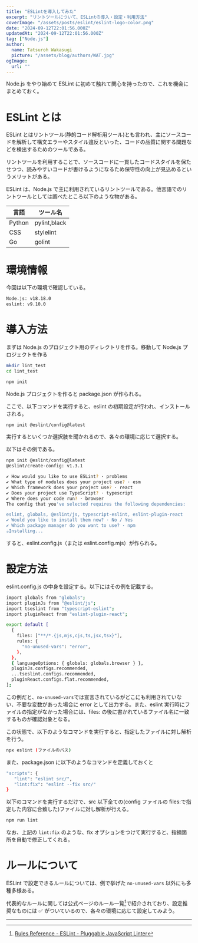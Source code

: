 ```yaml
---
title: "ESLintを導入してみた"
excerpt: "リントツールについて、ESLintの導入・設定・利用方法"
coverImage: "/assets/posts/eslint/eslint-logo-color.png"
date: "2024-09-12T22:01:56.000Z"
updatedAt: "2024-09-12T22:01:56.000Z"
tag: ["Node.js"]
author:
  name: Tatsuroh Wakasugi
  picture: "/assets/blog/authors/WAT.jpg"
ogImage:
  url: ""
---
```


Node.js をやり始めて ESLint に初めて触れて関心を持ったので、これを機会にまとめておく。

# ESLint とは

ESLint とはリントツール(静的コード解析用ツール)とも言われ、主にソースコードを解析して構文エラーやスタイル違反といった、コードの品質に関する問題などを検出するためのツールである。

リントツールを利用することで、ソースコードに一貫したコードスタイルを保たせつつ、読みやすいコードが書けるようになるため保守性の向上が見込めるというメリットがある。

ESLint は、Node.js で主に利用されているリントツールである。他言語でのリントツールとしては調べたところ以下のような物がある。

| 言語   | ツール名     |
| ------ | ------------ |
| Python | pylint,black |
| CSS    | stylelint    |
| Go     | golint       |

# 環境情報

今回は以下の環境で確認している。

```bash
Node.js: v18.18.0
eslint: v9.10.0
```

# 導入方法

まずは Node.js のプロジェクト用のディレクトリを作る。移動して Node.js プロジェクトを作る

```bash
mkdir lint_test
cd lint_test

npm init
```

Node.js プロジェクトを作ると package.json が作られる。

ここで、以下コマンドを実行すると、eslint の初期設定が行われ、インストールされる。

```bash
npm init @eslint/config@latest
```

実行するといくつか選択肢を聞かれるので、各々の環境に応じて選択する。

以下はその例である。

```bash
npm init @eslint/config@latest
@eslint/create-config: v1.3.1

✔ How would you like to use ESLint? · problems
✔ What type of modules does your project use? · esm
✔ Which framework does your project use? · react
✔ Does your project use TypeScript? · typescript
✔ Where does your code run? · browser
The config that you've selected requires the following dependencies:

eslint, globals, @eslint/js, typescript-eslint, eslint-plugin-react
✔ Would you like to install them now? · No / Yes
✔ Which package manager do you want to use? · npm
☕️Installing...
```

すると、eslint.config.js（または eslint.config.mjs）が作られる。

# 設定方法

eslint.config.js の中身を設定する。以下にはその例を記載する。

```bash
import globals from "globals";
import pluginJs from "@eslint/js";
import tseslint from "typescript-eslint";
import pluginReact from "eslint-plugin-react";

export default [
  {
    files: ["**/*.{js,mjs,cjs,ts,jsx,tsx}"],
    rules: {
      "no-unused-vars": "error",
    },
  },
  { languageOptions: { globals: globals.browser } },
  pluginJs.configs.recommended,
  ...tseslint.configs.recommended,
  pluginReact.configs.flat.recommended,
];

```

この例だと、`no-unused-vars`では宣言されているがどこにも利用されていない、不要な変数があった場合に error として出力する。また、eslint 実行時にファイルの指定がなかった場合には、files: の後に書かれているファイル名に一致するものが確認対象となる。

この状態で、以下のようなコマンドを実行すると、指定したファイルに対し解析を行う。

```bash
npx eslint (ファイルのパス)
```

また、package.json に以下のようなコマンドを定義しておくと

```bash
"scripts": {
   "lint": "eslint src/",
   "lint:fix": "eslint --fix src/"
}
```

以下のコマンドを実行するだけで、src 以下全ての(config ファイルの files:で指定した内容に合致した)ファイルに対し解析が行える。

```bash
npm run lint
```

なお、上記の `lint:fix` のような、fix オプションをつけて実行すると、指摘箇所を自動で修正してくれる。

# ルールについて

ESLint で設定できるルールについては、例で挙げた `no-unused-vars` 以外にも多種多様ある。

代表的なルールに関しては公式ページのルール一覧[^2]で紹介されており、設定推奨なものには ✅ がついているので、各々の環境に応じて設定してみよう。

---

[^1]: [ESLint(公式ページ)](https://eslint.org/)
[^2]: [Rules Reference - ESLint - Pluggable JavaScript Linter](https://eslint.org/docs/latest/rules/)
